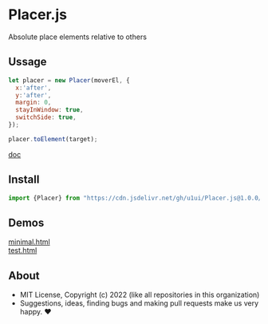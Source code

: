 # Placer.js
Absolute place elements relative to others

## Ussage

```js
let placer = new Placer(moverEl, {
  x:'after',
  y:'after',
  margin: 0,
  stayInWindow: true,
  switchSide: true,
});

placer.toElement(target);
```
[doc](https://doc.deno.land/https://cdn.jsdelivr.net/gh/u1ui/Placer.js@1.0.0/Placer.js)

## Install

```js
import {Placer} from "https://cdn.jsdelivr.net/gh/u1ui/Placer.js@1.0.0/Placer.min.js"
```

## Demos

[minimal.html](https://raw.githack.com/u1ui/Placer.js/main/tests/minimal.html)  
[test.html](https://raw.githack.com/u1ui/Placer.js/main/tests/test.html)  

## About

- MIT License, Copyright (c) 2022 <u1> (like all repositories in this organization) <br>
- Suggestions, ideas, finding bugs and making pull requests make us very happy. ♥

